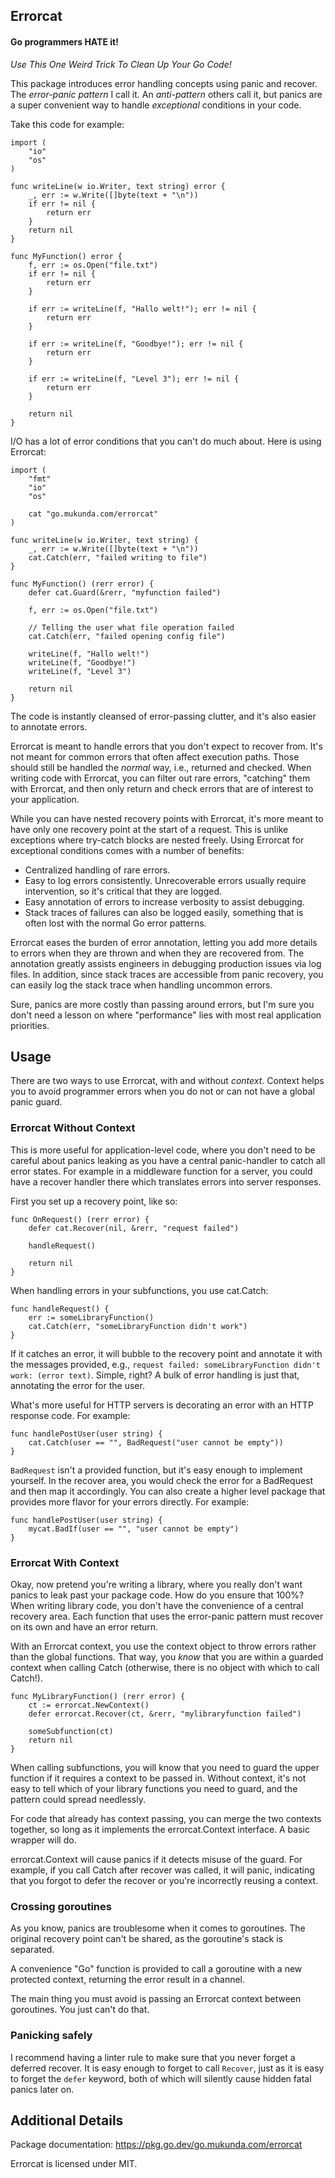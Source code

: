 ## Errorcat

#### Go programmers HATE it!

*Use This One Weird Trick To Clean Up Your Go Code!*

This package introduces error handling concepts using panic and recover. The
*error-panic pattern* I call it. An *anti-pattern* others call it, but panics are a super
convenient way to handle *exceptional* conditions in your code.

Take this code for example:

```
import (
	"io"
	"os"
)

func writeLine(w io.Writer, text string) error {
	_, err := w.Write([]byte(text + "\n"))
	if err != nil {
		return err
	}
	return nil
}

func MyFunction() error {
	f, err := os.Open("file.txt")
	if err != nil {
		return err
	}

	if err := writeLine(f, "Hallo welt!"); err != nil {
		return err
	}

	if err := writeLine(f, "Goodbye!"); err != nil {
		return err
	}

	if err := writeLine(f, "Level 3"); err != nil {
		return err
	}

	return nil
}
```

I/O has a lot of error conditions that you can't do much about. Here is using Errorcat:

```
import (
	"fmt"
	"io"
	"os"

	cat "go.mukunda.com/errorcat"
)

func writeLine(w io.Writer, text string) {
	_, err := w.Write([]byte(text + "\n"))
	cat.Catch(err, "failed writing to file")
}

func MyFunction() (rerr error) {
	defer cat.Guard(&rerr, "myfunction failed")

	f, err := os.Open("file.txt")

	// Telling the user what file operation failed
	cat.Catch(err, "failed opening config file") 

	writeLine(f, "Hallo welt!")
	writeLine(f, "Goodbye!")
	writeLine(f, "Level 3")

	return nil
}
```

The code is instantly cleansed of error-passing clutter, and it's also easier to annotate
errors.

Errorcat is meant to handle errors that you don't expect to recover from. It's not meant
for common errors that often affect execution paths. Those should still be handled the
*normal* way, i.e., returned and checked. When writing code with Errorcat, you can filter
out rare errors, "catching" them with Errorcat, and then only return and check errors that
are of interest to your application.

While you can have nested recovery points with Errorcat, it's more meant to have only one
recovery point at the start of a request. This is unlike exceptions where try-catch blocks
are nested freely. Using Errorcat for exceptional conditions comes with a number of
benefits:

* Centralized handling of rare errors.
* Easy to log errors consistently. Unrecoverable errors usually require intervention, so
  it's critical that they are logged.
* Easy annotation of errors to increase verbosity to assist debugging.
* Stack traces of failures can also be logged easily, something that is often lost with
  the normal Go error patterns.

Errorcat eases the burden of error annotation, letting you add more details to errors when
they are thrown and when they are recovered from. The annotation greatly assists engineers
in debugging production issues via log files. In addition, since stack traces are
accessible from panic recovery, you can easily log the stack trace when handling uncommon
errors.

Sure, panics are more costly than passing around errors, but I'm sure you don't need a
lesson on where "performance" lies with most real application priorities.

## Usage

There are two ways to use Errorcat, with and without *context*. Context helps you to avoid
programmer errors when you do not or can not have a global panic guard.

### Errorcat Without Context

This is more useful for application-level code, where you don't need to be careful about
panics leaking as you have a central panic-handler to catch all error states. For example
in a middleware function for a server, you could have a recover handler there which
translates errors into server responses.

First you set up a recovery point, like so:

	func OnRequest() (rerr error) {
		defer cat.Recover(nil, &rerr, "request failed")

		handleRequest()

		return nil
	}

When handling errors in your subfunctions, you use cat.Catch:

	func handleRequest() {
		err := someLibraryFunction()
		cat.Catch(err, "someLibraryFunction didn't work")
	}

If it catches an error, it will bubble to the recovery point and annotate it with the 
messages provided, e.g., `request failed: someLibraryFunction didn't work: (error text)`.
Simple, right? A bulk of error handling is just that, annotating the error for the user.

What's more useful for HTTP servers is decorating an error with an HTTP response code. For
example:

	func handlePostUser(user string) {
		cat.Catch(user == "", BadRequest("user cannot be empty"))
	}

`BadRequest` isn't a provided function, but it's easy enough to implement yourself. In the
recover area, you would check the error for a BadRequest and then map it accordingly. You
can also create a higher level package that provides more flavor for your errors directly.
For example:

	func handlePostUser(user string) {
		mycat.BadIf(user == "", "user cannot be empty")
	}

### Errorcat With Context

Okay, now pretend you're writing a library, where you really don't want panics to leak
past your package code. How do you ensure that 100%? When writing library code, you don't
have the convenience of a central recovery area. Each function that uses the error-panic
pattern must recover on its own and have an error return.

With an Errorcat context, you use the context object to throw errors rather than the
global functions. That way, you *know* that you are within a guarded context when calling
Catch (otherwise, there is no object with which to call Catch!).

	func MyLibraryFunction() (rerr error) {
		ct := errorcat.NewContext()
		defer errorcat.Recover(ct, &rerr, "mylibraryfunction failed")

		someSubfunction(ct)
		return nil
	}

When calling subfunctions, you will know that you need to guard the upper function if it
requires a context to be passed in. Without context, it's not easy to tell which of your
library functions you need to guard, and the pattern could spread needlessly.

For code that already has context passing, you can merge the two contexts together, so
long as it implements the errorcat.Context interface. A basic wrapper will do.

errorcat.Context will cause panics if it detects misuse of the guard. For example, if you
call Catch after recover was called, it will panic, indicating that you forgot to defer
the recover or you're incorrectly reusing a context.

### Crossing goroutines

As you know, panics are troublesome when it comes to goroutines. The original recovery
point can't be shared, as the goroutine's stack is separated.

A convenience "Go" function is provided to call a goroutine with a new protected context,
returning the error result in a channel.

The main thing you must avoid is passing an Errorcat context between goroutines. You just
can't do that.

### Panicking safely

I recommend having a linter rule to make sure that you never forget a deferred recover. It
is easy enough to forget to call `Recover`, just as it is easy to forget the `defer`
keyword, both of which will silently cause hidden fatal panics later on.

## Additional Details

Package documentation: https://pkg.go.dev/go.mukunda.com/errorcat

Errorcat is licensed under MIT.